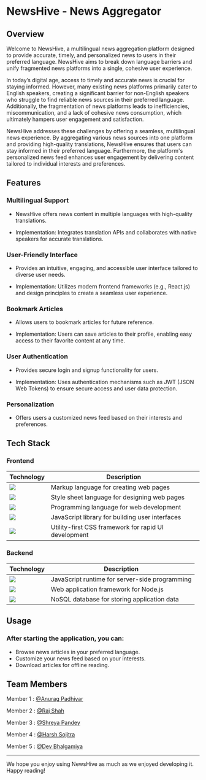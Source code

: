 # NewsHive - News Aggregator

## Overview

Welcome to NewsHive, a multilingual news aggregation platform designed to provide accurate, timely, and personalized news to users in their preferred language. NewsHive aims to break down language barriers and unify fragmented news platforms into a single, cohesive user experience.

In today’s digital age, access to timely and accurate news is crucial for staying informed. However, many existing news platforms primarily cater to English speakers, creating a significant barrier for non-English speakers who struggle to find reliable news sources in their preferred language. Additionally, the fragmentation of news platforms leads to inefficiencies, miscommunication, and a lack of cohesive news consumption, which ultimately hampers user engagement and satisfaction.

NewsHive addresses these challenges by offering a seamless, multilingual news experience. By aggregating various news sources into one platform and providing high-quality translations, NewsHive ensures that users can stay informed in their preferred language. Furthermore, the platform's personalized news feed enhances user engagement by delivering content tailored to individual interests and preferences.


## Features

### Multilingual Support

- NewsHive offers news content in multiple languages with high-quality translations.
  
- Implementation: Integrates translation APIs  and collaborates with native speakers for accurate translations.

### User-Friendly Interface

- Provides an intuitive, engaging, and accessible user interface tailored to diverse user needs.
  
- Implementation: Utilizes modern frontend frameworks (e.g., React.js) and design principles to create a seamless user experience.

### Bookmark Articles

- Allows users to bookmark articles for future reference.
  
- Implementation: Users can save articles to their profile, enabling easy access to their favorite content at any time.

### User Authentication

- Provides secure login and signup functionality for users.
  
- Implementation: Uses authentication mechanisms such as JWT (JSON Web Tokens) to ensure secure access and user data protection.

### Personalization

- Offers users a customized news feed based on their interests and preferences.
  

## Tech Stack

### Frontend

| Technology  | Description                                          |
|-------------|------------------------------------------------------|
|  <img src="https://img.shields.io/badge/html5%20-%23E34F26.svg?&style=for-the-badge&logo=html5&logoColor=white"/>       | Markup language for creating web pages               |
| <img src="https://img.shields.io/badge/css3%20-%231572B6.svg?&style=for-the-badge&logo=css3&logoColor=white"/>        | Style sheet language for designing web pages         |
| <img src="https://img.shields.io/badge/javascript%20-%23323330.svg?&style=for-the-badge&logo=javascript&logoColor=%23F7DF1E"/>  | Programming language for web development             |
| <img src="https://img.shields.io/badge/react%20-%2320232a.svg?&style=for-the-badge&logo=react&logoColor=%2361DAFB"/>    | JavaScript library for building user interfaces      |
| <img src="https://img.shields.io/badge/Tailwind%20-%231572B6.svg?&style=for-the-badge&logoColor=white"/>  |  Utility-first CSS framework for rapid UI development |

### Backend

| Technology  | Description                                          |
|-------------|------------------------------------------------------|
| <img src="https://img.shields.io/badge/node.js%20-%2343853D.svg?&style=for-the-badge&logo=node.js&logoColor=white"/>    | JavaScript runtime for server-side programming       |
| <img src="https://img.shields.io/badge/express.js%20-%23404d59.svg?&style=for-the-badge"/>   | Web application framework for Node.js                |
|  <img src="https://img.shields.io/badge/MongoDB-%234ea94b.svg?&style=for-the-badge&logo=mongodb&logoColor=white"/>     | NoSQL database for storing application data          |


## Usage

### After starting the application, you can:

- Browse news articles in your preferred language.
- Customize your news feed based on your interests.
- Download articles for offline reading.

## Team Members

Member 1 : [@Anurag Padhiyar](https://github.com/HotShot003)

Member 2 : [@Raj Shah](https://github.com/rajshah04)

Member 3 : [@Shreya Pandey](https://github.com/pshreya747)

Member 4 : [@Harsh Sojitra ](https://github.com/Sojitraharsh)

Member 5 : [@Dev Bhalgamiya](https://github.com/DevBhalgamiya)


---

We hope you enjoy using NewsHive as much as we enjoyed developing it. Happy reading!

